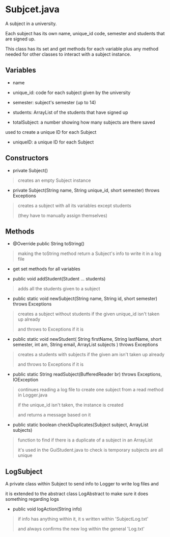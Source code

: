 # **Subjcet.java**

A subject in a university.

Each subject has its own name, unique_id code, semester 
and students that are signed up.

This class has its set and get methods for each variable
plus any method needed for other classes to interact with
a subject instance.


## **Variables**

* name

* unique_id: code for each subject given by the university

* semester: subject's semester (up to 14)

* students: ArrayList of the students that have signed up

* totalSubject: a number showing how many subjects are there saved

used to create a unique ID for each Subject

* uniqueID: a unique ID for each Subject


## **Constructors**

* private Subject()

> creates an empty Subject instance

* private Subject(String name, String unique_id, short semester) throws Exceptions

> creates a subject with all its variables except students 
>
>(they have to manually assign themselves)


## **Methods**

 
* @Override
  public String toString()

> making the toString method return a Subject's info to write it in a log file

* get set methods for all variables

* public void addStudent(Student ... students)

> adds all the students given to a subject

* public static void newSubject(String name, String id, short semester) throws Exceptions

> creates a subject without students if the given unique_id isn't taken up already
>
> and throws to Exceptions if it is


* public static void newStudent(
	String firstName, String lastName, 
	short semester, int am, 
	String email, ArrayList<Subject> subjects
	) throws Exceptions

> creates a students with subjects if the given am isn't taken up already
>
> and throws to Exceptions if it is

* public static String readSubject(BufferedReader br) throws Exceptions, IOException

> continues reading a log file to create one subject from a read method in Logger.java
>
> if the unique_id isn't taken, the instance is created
>
> and returns a message based on it

* public static boolean checkDuplicates(Subject subject, ArrayList<Subject> subjects)

> function to find if there is a duplicate of a subject in an ArrayList
>
> it's used in the GuiStudent.java to check is temporary subjects are all unique


## **LogSubject**

A private class within Subject to send info to Logger to write log files and

it is extended to the abstract class LogAbstract to make sure it does something regarding logs


* public void logAction(String info)

> if info has anything within it, it s written within 'SubjectLog.txt'
>
> and always confirms the new log within the general 'Log.txt'
